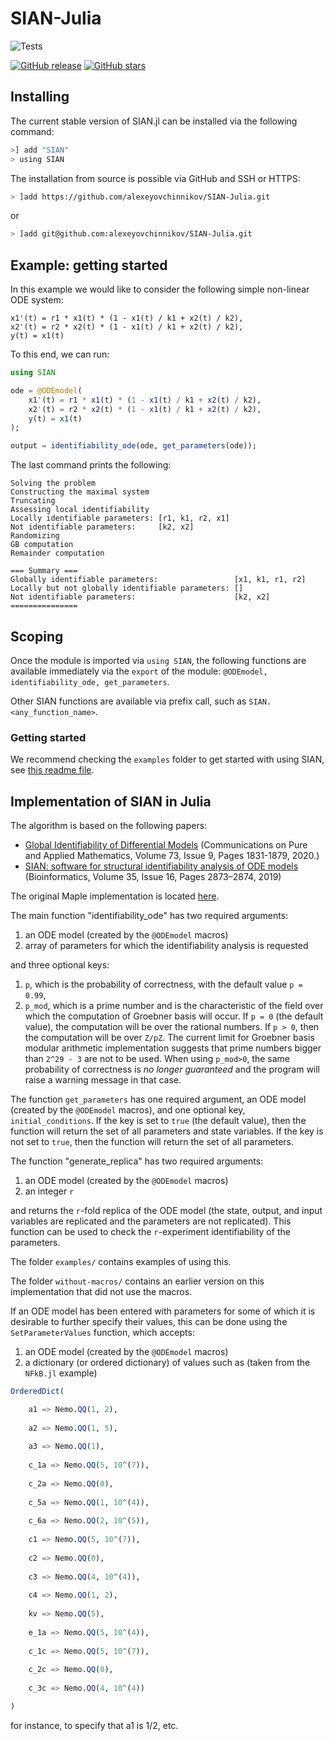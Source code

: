 # SIAN-Julia
![Tests](https://github.com/iliailmer/SIAN-Julia/workflows/SIAN%20Tests%20for%20Julia/badge.svg)

<p><a href="https://GitHub.com/alexeyovchinnikov/SIAN-Julia/releases/"><img alt="GitHub release" src="https://img.shields.io/github/release/alexeyovchinnikov/SIAN-Julia.svg"></a> <a href="https://GitHub.com/alexeyovchinnikov/SIAN-Julia/stargazers/"><img alt="GitHub stars" src="https://img.shields.io/github/stars/alexeyovchinnikov/SIAN-Julia.svg?style=social&amp;label=Star&amp;maxAge=2592000"></a> </p>

## Installing

The current stable version of SIAN.jl can be installed via the following command:

```zsh
>] add "SIAN"
> using SIAN
```

The installation from source is possible via GitHub and SSH or HTTPS:
```zsh
> ]add https://github.com/alexeyovchinnikov/SIAN-Julia.git
```
or
```zsh
> ]add git@github.com:alexeyovchinnikov/SIAN-Julia.git
```

## Example: getting started

In this example we would like to consider the following simple non-linear ODE system:
```
x1'(t) = r1 * x1(t) * (1 - x1(t) / k1 + x2(t) / k2),
x2'(t) = r2 * x2(t) * (1 - x1(t) / k1 + x2(t) / k2),
y(t) = x1(t)
```

To this end, we can run:
```julia
using SIAN

ode = @ODEmodel(
    x1'(t) = r1 * x1(t) * (1 - x1(t) / k1 + x2(t) / k2),
    x2'(t) = r2 * x2(t) * (1 - x1(t) / k1 + x2(t) / k2),
    y(t) = x1(t)
);

output = identifiability_ode(ode, get_parameters(ode));
```

The last command prints the following:
```
Solving the problem
Constructing the maximal system
Truncating
Assessing local identifiability
Locally identifiable parameters: [r1, k1, r2, x1]
Not identifiable parameters:     [k2, x2]
Randomizing
GB computation
Remainder computation

=== Summary ===
Globally identifiable parameters:                 [x1, k1, r1, r2]
Locally but not globally identifiable parameters: []
Not identifiable parameters:                      [k2, x2]
===============
```

## Scoping

Once the module is imported via `using SIAN`, the following functions are available immediately via the `export` of the module: `@ODEmodel, identifiability_ode, get_parameters`.

Other SIAN functions are available via prefix call, such as `SIAN.<any_function_name>`.

### Getting started

We recommend checking the `examples` folder to get started with using SIAN, see [this readme file](./examples/README.md).
## Implementation of SIAN in Julia

The algorithm is based on the following papers:
* [Global Identifiability of Differential Models](https://onlinelibrary.wiley.com/doi/abs/10.1002/cpa.21921) (Communications on Pure and Applied Mathematics, Volume 73, Issue 9, Pages 1831-1879, 2020.) 
* [SIAN: software for structural identifiability analysis of ODE models](https://doi.org/10.1093/bioinformatics/bty1069) (Bioinformatics, Volume 35, Issue 16, Pages 2873–2874, 2019)

The original Maple implementation is located [here](https://github.com/pogudingleb/SIAN).

The main function "identifiability_ode" has two required arguments:

1) an ODE model (created by the `@ODEmodel` macros)
2) array of parameters for which the identifiability analysis is requested

and three optional keys:

1) `p`, which is the probability of correctness, with the default value `p = 0.99`, 
2) `p_mod`, which is a prime number and is the characteristic of the field over which the computation of Groebner basis will occur. If `p = 0` (the default value), the computation will be over the rational numbers. If `p > 0`, then the computation will be over `Z/pZ`. The current limit for Groebner basis modular arithmetic implementation suggests that prime numbers bigger than `2^29 - 3` are not to be used. When using `p_mod>0`, the same probability of correctness is _no longer guaranteed_ and the program will raise a warning message in that case.


The function `get_parameters` has one required argument, an ODE model (created by the `@ODEmodel` macros), and one optional key, `initial_conditions`. If the key is set to `true` (the default value), then the function will return the set of all parameters and state variables. If the key is not set to `true`, then the function will return the set of all parameters.

The function "generate_replica" has two required arguments:

1) an ODE model (created by the `@ODEmodel` macros)
2) an integer `r`

and returns the `r`-fold replica of the ODE model (the state, output, and input variables are replicated and the parameters are not replicated). This function can be used to check the `r`-experiment identifiability of the parameters.

The folder `examples/` contains examples of using this.

The folder `without-macros/` contains an earlier version on this implementation that did not use the macros.

If an ODE model has been entered with parameters for some of which it is desirable to further specify their values, this can be done using the `SetParameterValues` function, which accepts:

1) an ODE model (created by the `@ODEmodel` macros)
2) a dictionary (or ordered dictionary) of values such as (taken from the `NFkB.jl` example)

```julia
OrderedDict(

    a1 => Nemo.QQ(1, 2),   
    
    a2 => Nemo.QQ(1, 5),
    
    a3 => Nemo.QQ(1),
    
    c_1a => Nemo.QQ(5, 10^(7)),
    
    c_2a => Nemo.QQ(0),
    
    c_5a => Nemo.QQ(1, 10^(4)),
    
    c_6a => Nemo.QQ(2, 10^(5)),
    
    c1 => Nemo.QQ(5, 10^(7)),
    
    c2 => Nemo.QQ(0),
    
    c3 => Nemo.QQ(4, 10^(4)),
    
    c4 => Nemo.QQ(1, 2),
    
    kv => Nemo.QQ(5),
    
    e_1a => Nemo.QQ(5, 10^(4)),
    
    c_1c => Nemo.QQ(5, 10^(7)),
    
    c_2c => Nemo.QQ(0),
    
    c_3c => Nemo.QQ(4, 10^(4))

)
```

for instance, to specify that a1 is 1/2, etc.
